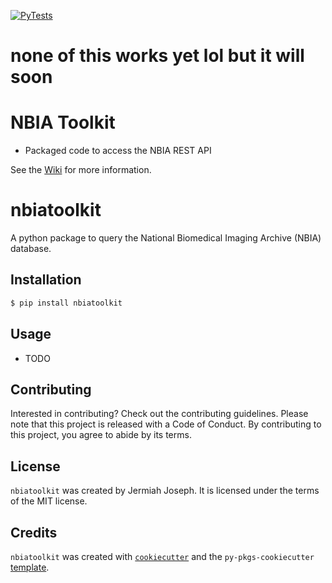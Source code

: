 [![PyTests](https://github.com/jjjermiah/NBIA-toolkit/actions/workflows/main.yml/badge.svg)](https://github.com/jjjermiah/NBIA-toolkit/actions/workflows/main.yml)

# none of this works yet lol but it will soon
# NBIA Toolkit 
- Packaged code to access the NBIA REST API 

See the [Wiki](https://github.com/jjjermiah/NBIA-toolkit/wiki) for more information.

# nbiatoolkit

A python package to query the National Biomedical Imaging Archive (NBIA) database.

## Installation

```bash
$ pip install nbiatoolkit
```

## Usage

- TODO

## Contributing

Interested in contributing? Check out the contributing guidelines. Please note that this project is released with a Code of Conduct. By contributing to this project, you agree to abide by its terms.

## License

`nbiatoolkit` was created by Jermiah Joseph. It is licensed under the terms of the MIT license.

## Credits

`nbiatoolkit` was created with [`cookiecutter`](https://cookiecutter.readthedocs.io/en/latest/) and the `py-pkgs-cookiecutter` [template](https://github.com/py-pkgs/py-pkgs-cookiecutter).
